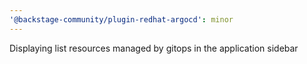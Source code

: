 ```yaml
---
'@backstage-community/plugin-redhat-argocd': minor
---
```


Displaying list resources managed by gitops in the application sidebar

